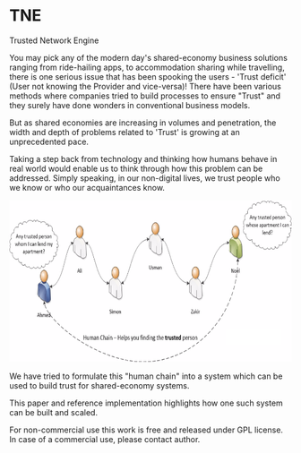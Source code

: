 # TNE
Trusted Network Engine

You may pick any of the modern day's shared-economy business solutions ranging from ride-hailing apps, to accommodation sharing while travelling, there is one serious issue that has been spooking the users - 'Trust deficit' (User not knowing the Provider and vice-versa)! There have been various methods where companies tried to build processes to ensure "Trust" and they surely have done wonders in conventional business models. 

But as shared economies are increasing in volumes and penetration, the width and depth of problems related to 'Trust' is growing at an unprecedented pace. 

Taking a step back from technology and thinking how humans behave in real world would enable us to think through how this problem can be addressed. Simply speaking, in our non-digital lives, we trust people who we know or who our acquaintances know. 

![HumanChainImage](https://github.com/mowaiskhan/TNE/blob/main/HumanChain.png)

We have tried to formulate this "human chain" into a system which can be used to build trust for shared-economy systems. 

This paper and reference implementation highlights how one such system can be built and scaled.

For non-commercial use this work is free and released under GPL license. In case of a commercial use, please contact author.
